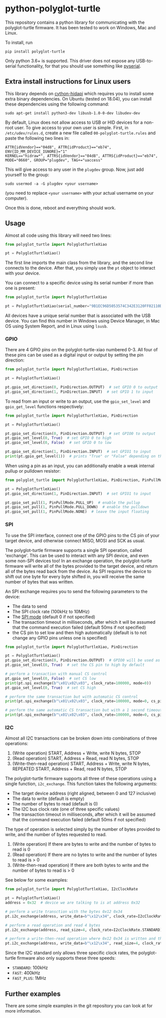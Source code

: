 # python-polyglot-turtle

This repository contains a python library for communicating with the polyglot-turtle firmware. It has been tested to work on Windows, Mac and Linux.

To install, run

```
pip install polyglot-turtle
```

Only python 3.6+ is supported. This driver does not expose any USB-to-serial functionality, for that you should use something like [pyserial](https://pypi.org/project/pyserial/).

## Extra install instructions for Linux users

This library depends on [cython-hidapi](https://github.com/trezor/cython-hidapi) which requires you to install some extra binary dependencies. On Ubuntu (tested on 18.04), you can install these dependencies using the following command:

```
sudo apt-get install python3-dev libusb-1.0-0-dev libudev-dev
```

By default, Linux does not allow access to USB or HID devices for a non-root user. To give access to your own user is simple. First, in `/etc/udev/rules.d`, create a new file called `00-polyglot-turtle.rules` and paste the following two lines in:

```
ATTR{idVendor}=="04d8", ATTR{idProduct}=="eb74", ENV{ID_MM_DEVICE_IGNORE}="1"
KERNEL=="hidraw*", ATTRS{idVendor}=="04d8", ATTRS{idProduct}=="eb74", MODE="0660", GROUP="plugdev", TAG+="uaccess"
```

This will give access to any user in the `plugdev` group. Now, just add yourself to the group:

```
sudo usermod -a -G plugdev <your username>
```

(you need to replace `<your username>` with your actual username on your computer).

Once this is done, reboot and everything should work.

## Usage

Almost all code using this library will need two lines:

```python
from polyglot_turtle import PolyglotTurtleXiao

pt = PolyglotTurtleXiao()
```

The first line imports the main class from the library, and the second line connects to the device. After that, you simply use the `pt` object to interact with your device.

You can connect to a specific device using its serial number if more than one is present:

```python
from polyglot_turtle import PolyglotTurtleXiao

pt = PolyglotTurtleXiao(serial_number="9B1EC96D5053574C342E3120FF02110D")
```

All devices have a unique serial number that is associated with the USB device. You can find this number in Windows using Device Manager, in Mac OS using System Report, and in Linux using `lsusb`.

### GPIO

There are 4 GPIO pins on the polyglot-turtle-xiao numbered 0-3. All four of these pins can be used as a digital input or output by setting the pin direction:

```python
from polyglot_turtle import PolyglotTurtleXiao, PinDirection

pt = PolyglotTurtleXiao()

pt.gpio_set_direction(0, PinDirection.OUTPUT)  # set GPIO 0 to output
pt.gpio_set_direction(1, PinDirection.INPUT)  # set GPIO 1 to input
```

To read from an input or write to an output, use the `gpio_set_level` and `gpio_get_level` functions respectively:

```python
from polyglot_turtle import PolyglotTurtleXiao, PinDirection

pt = PolyglotTurtleXiao()

pt.gpio_set_direction(0, PinDirection.OUTPUT)  # set GPIO0 to output
pt.gpio_set_level(0, True)  # set GPIO 0 to high
pt.gpio_set_level(0, False)  # set GPIO 0 to low

pt.gpio_set_direction(1, PinDirection.INPUT)  # set GPIO1 to input
print(pt.gpio_get_level(1))  # prints "True" or "False" depending on the state of GPIO1
```

When using a pin as an input, you can additionally enable a weak internal pullup or pulldown resistor:

```python
from polyglot_turtle import PolyglotTurtleXiao, PinDirection, PinPullMode

pt = PolyglotTurtleXiao()
pt.gpio_set_direction(1, PinDirection.INPUT)  # set GPIO1 to input

pt.gpio_set_pull(1, PinPullMode.PULL_UP)  # enable the pullup
pt.gpio_set_pull(1, PinPullMode.PULL_DOWN)  # enable the pulldown
pt.gpio_set_pull(1, PinPullMode.NONE)  # leave the input floating

```

### SPI

To use the SPI interface, connect one of the GPIO pins to the CS pin of your target device, and otherwise connect MISO, MOSI and SCK as usual.

The polyglot-turtle firmware supports a single SPI operation, called 'exchange'. This can be used to interact with any SPI device, and even some non-SPI devices too! In an exchange operation, the polyglot-turtle firmware will write all of the bytes provided to the target device, and return all of the bytes read back from the device. As SPI requires the device to shift out one byte for every byte shifted in, you will receive the same number of bytes that was written.

An SPI exchange requires you to send the following parameters to the device:

- The data to send
- The SPI clock rate (100kHz to 10MHz)
- The [SPI mode](https://en.wikipedia.org/wiki/Serial_Peripheral_Interface#Mode_numbers) (default 0 if not specified)
- The transaction timeout in milliseconds, after which it will be assumed that the command execution failed (default 50ms if not specified)
- the CS pin to set low and then high automatically (default is to not change any GPIO pins unless one is specified)

```python
from polyglot_turtle import PolyglotTurtleXiao, PinDirection

pt = PolyglotTurtleXiao()
pt.gpio_set_direction(0, PinDirection.OUTPUT)  # GPIO0 will be used as the CS pin
pt.gpio_set_level(0, True)  # set the CS pin to high by default

# perform a transaction with manual CS control
pt.gpio_set_level(0, False)  # set CS low
print(pt.spi_exchange(b"\x01\x02\x03", clock_rate=100000, mode=0))
pt.gpio_set_level(0, True)  # set CS high

# perform the same transaction but with automatic CS control
print(pt.spi_exchange(b"\x01\x02\x03", clock_rate=100000, mode=0, cs_pin=0))

# perform the same automatic CS transaction but with a 1 second timeout
print(pt.spi_exchange(b"\x01\x02\x03", clock_rate=100000, mode=0, cs_pin=0, transaction_timeout_ms=1000))
```

### I2C

Almost all I2C transactions can be broken down into combinations of three operations:

1. (Write operation) START, Address + Write, write N bytes, STOP
2. (Read operation) START, Address + Read, read N bytes, STOP
2. (Write-then-read operation) START, Address + Write, write N bytes, REPEATED START, Address + Read, read N bytes, STOP

The polyglot-turtle firmware supports all three of these operations using a single function, `i2c_exchange`. This function takes the following arguments:

- The target device address (right aligned, between 0 and 127 inclusive)
- The data to write (default is empty)
- The number of bytes to read (default is 0)
- The I2C bus clock rate (one of three specific values)
- The transaction timeout in milliseconds, after which it will be assumed that the command execution failed (default 50ms if not specified)

The type of operation is selected simply by the number of bytes provided to write, and the number of bytes requested to read. 

1. (Write operation) If there are bytes to write and the number of bytes to read is 0
2. (Read operation) If there are no bytes to write and the number of bytes to read is > 0
3. (Write-then-read operation) If there are both bytes to write and the number of bytes to read is > 0

See below for some examples:

```python
from polyglot_turtle import PolyglotTurtleXiao, I2cClockRate

pt = PolyglotTurtleXiao()
address = 0x32  # device we are talking to is at address 0x32

# perform a write transction with the bytes 0x12 0x34
pt.i2c_exchange(address, write_data=b"\x12\x34", clock_rate=I2cClockRate.STANDARD)  

# perform a read operation and read 4 bytes
pt.i2c_exchange(address, read_size=4, clock_rate=I2cClockRate.STANDARD)  

# perform a write-then-read operation where 0x12 0x34 is written and then 4 bytes are read back
pt.i2c_exchange(address, write_data=b"\x12\x34", read_size=4, clock_rate=I2cClockRate.STANDARD)  
```

Since the I2C standard only allows three specific clock rates, the polyglot-turtle firmware also only supports these three speeds:

- `STANDARD`: 100kHz
- `FAST`: 400kHz
- `FAST_PLUS`: 1MHz

## Further examples

There are some simple examples in the git repository you can look at for more information.
